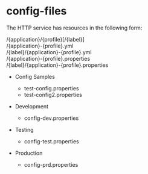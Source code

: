# config-files

The HTTP service has resources in the following form:

/{application}/{profile}[/{label}]<br/>
/{application}-{profile}.yml<br/>
/{label}/{application}-{profile}.yml<br/>
/{application}-{profile}.properties<br/>
/{label}/{application}-{profile}.properties<br/>



* Config Samples
  - test-config.properties
  - test-config2.properties

* Development
  - config-dev.properties
  
* Testing
  - config-test.properties

* Production
  - config-prd.properties
